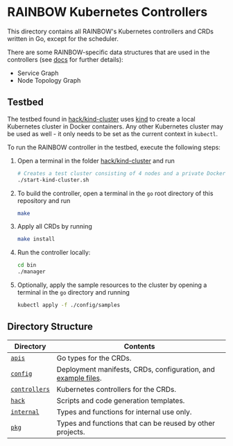 # RAINBOW Kubernetes Controllers

This directory contains all RAINBOW's Kubernetes controllers and CRDs written in Go, except for the scheduler.

There are some RAINBOW-specific data structures that are used in the controllers (see [docs](../../docs) for further details):

* Service Graph
* Node Topology Graph


## Testbed

The testbed found in [hack/kind-cluster](./hack/kind-cluster) uses [kind](https://kind.sigs.k8s.io) to create a local Kubernetes cluster in Docker containers.
Any other Kubernetes cluster may be used as well - it only needs to be set as the current context in `kubectl`.

To run the RAINBOW controller in the testbed, execute the following steps:

1. Open a terminal in the folder [hack/kind-cluster](./hack/kind-cluster) and run
    ```sh
    # Creates a test cluster consisting of 4 nodes and a private Docker registry.
    ./start-kind-cluster.sh
    ```

1. To build the controller, open a terminal in the `go` root directory of this repository and run
    ```sh
    make
    ```

1. Apply all CRDs by running
    ```sh
    make install
    ```

1. Run the controller locally:
    ```sh
    cd bin
    ./manager
    ```

1. Optionally, apply the sample resources to the cluster by opening a terminal in the `go` directory and running
    ```sh
    kubectl apply -f ./config/samples
    ```


## Directory Structure

| Directory                | Contents |
|--------------------------|----------|
| [`apis`](./apis)         | Go types for the CRDs. |
| [`config`](./config)     | Deployment manifests, CRDs, configuration, and [example files](./config/samples). |
| [`controllers`](./controllers)| Kubernetes controllers for the CRDs. |
| [`hack`](./hack)         | Scripts and code generation templates. |
| [`internal`](./internal) | Types and functions for internal use only. |
| [`pkg`](./pkg)           | Types and functions that can be reused by other projects. |

